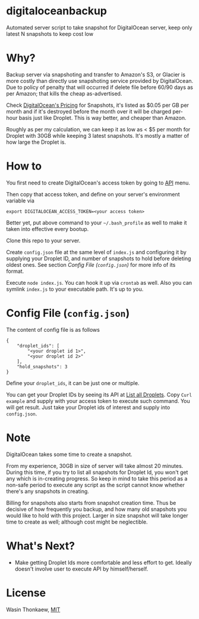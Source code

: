 # digitaloceanbackup
Automated server script to take snapshot for DigitalOcean server, keep only latest N snapshots to keep cost low

# Why?

Backup server via snapshoting and transfer to Amazon's S3, or Glacier is more costly than directly use snapshoting service provided by DigitalOcean. Due to policy of penalty that will occurred if delete file before 60/90 days as per Amazon; that kills the cheap as-advertised.

Check [DigitalOcean's Pricing](https://www.digitalocean.com/pricing/) for Snapshots, it's listed as $0.05 per GB per month and if it's destroyed before the month over it will be charged per-hour basis just like Droplet. This is way better, and cheaper than Amazon.

Roughly as per my calculation, we can keep it as low as < $5 per month for Droplet with 30GB while keeping 3 latest snapshots. It's mostly a matter of how large the Droplet is.

# How to

You first need to create DigitalOcean's access token by going to [API](https://cloud.digitalocean.com/settings/api/) menu.

Then copy that access token, and define on your server's environment variable via

```
export DIGITALOCEAN_ACCESS_TOKEN=<your access token>
```

Better yet, put above command to your `~/.bash_profile` as well to make it taken into effective every bootup.

Clone this repo to your server.

Create `config.json` file at the same level of `index.js` and configuring it by supplying your Droplet ID, and number of snapshots to hold before deleting oldest ones. See section _Config File (`config.json`)_ for more info of its format.

Execute `node index.js`. You can hook it up via `crontab` as well. Also you can symlink `index.js` to your executable path. It's up to you.

# Config File (`config.json`)

The content of config file is as follows

```
{
	"droplet_ids": [
		"<your droplet id 1>",
		"<your droplet id 2>"
	],
	"hold_snapshots": 3
}
```

Define your `droplet_ids`, it can be just one or multiple.

You can get your Droplet IDs by seeing its API at [List all Droplets](https://developers.digitalocean.com/documentation/v2/#list-all-droplets). Copy `Curl example` and supply with your access token to execute such command. You will get result. Just take your Droplet ids of interest and supply into `config.json`.

# Note

DigitalOcean takes some time to create a snapshot.

From my experience, 30GB in size of server will take almost 20 minutes. During this time, if you try to list all snapshots for Droplet Id, you won't get any which is in-creating progress. So keep in mind to take this period as a non-safe period to execute any script as the script cannot know whether there's any snapshots in creating.

Billing for snapshots also starts from snapshot creation time. Thus be decisive of how frequently you backup, and how many old snapshots you would like to hold with this project. Larger in size snapshot will take longer time to create as well; although cost might be neglectible.

# What's Next?

* Make getting Droplet Ids more comfortable and less effort to get. Ideally doesn't involve user to execute API by himself/herself.

# License

Wasin Thonkaew, [MIT](https://github.com/haxpor/digitaloceanbackup/blob/master/LICENSE)
